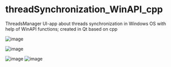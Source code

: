 # threadSynchronization_WinAPI_cpp

ThreadsManager UI-app about threads synchronization in Windows OS with help of WinAPI functions; created in Qt based on cpp

![image](https://user-images.githubusercontent.com/90086332/195176662-5bf7d49b-3a8a-4a70-be70-3df6ab597b5d.png)

![image](https://user-images.githubusercontent.com/90086332/195176054-3c47a32a-3942-4120-9d0f-d6ceff31e5d0.png)

![image](https://user-images.githubusercontent.com/90086332/195176909-1215ea34-681f-40f3-af11-e370b33cec28.png)
![image](https://user-images.githubusercontent.com/90086332/195177073-8c9a362a-cfc4-47d3-aecc-4ffd7f4bd8ac.png)
